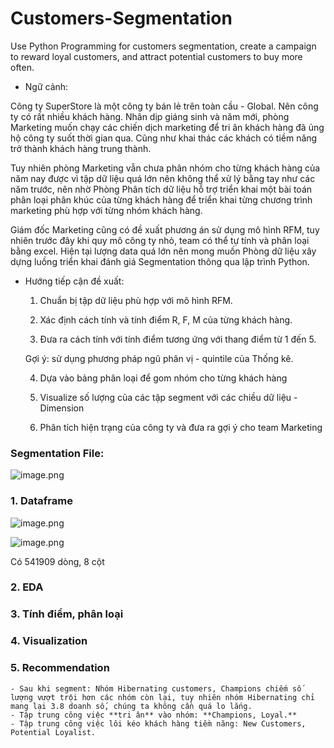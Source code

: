 # Customers-Segmentation
Use Python Programming for customers segmentation, create a campaign to reward loyal customers, and attract potential customers to buy more often.

- Ngữ cảnh:
  
Công ty SuperStore là một công ty bán lẻ trên toàn cầu - Global. Nên công ty có rất nhiều khách hàng.
Nhân dịp giáng sinh và năm mới, phòng Marketing muốn chạy các chiến dịch marketing để tri ân khách hàng đã ủng hộ công ty suốt thời gian qua. Cũng như khai thác các khách có tiềm năng trở thành khách hàng trung thành.
    
Tuy nhiên phòng Marketing vẫn chưa phân nhóm cho từng khách hàng của năm nay được vì tập dữ liệu quá lớn nên không thể xử lý bằng tay như các năm trước, nên nhờ Phòng Phân tích dữ liệu hỗ trợ triển khai một bài toán phân loại phân khúc của từng khách hàng để triển khai từng chương trình marketing phù hợp với từng nhóm khách hàng.

Giám đốc Marketing cũng có đề xuất phương án sử dụng mô hình RFM, tuy nhiên trước đây khi quy mô công ty nhỏ, team có thể tự tính và phân loại bằng excel. Hiện tại lượng data quá lớn nên mong muốn Phòng dữ liệu xây dựng luồng triển khai đánh giá Segmentation thông qua lập trình Python.
    

- Hướng tiếp cận đề xuất:
    
    1. Chuẩn bị tập dữ liệu phù hợp với mô hình RFM.
    
    2. Xác định cách tính và tính điểm R, F, M của từng khách hàng.
    
    3. Đưa ra cách tính với tính điểm tương ứng với thang điểm từ 1 đến 5.
    
    Gợi ý: sử dụng phương pháp ngũ phân vị - quintile của Thống kê.
    
    4. Dựa vào bảng phân loại để gom nhóm cho từng khách hàng
    
    5. Visualize số lượng của các tập segment với các chiều dữ liệu - Dimension
    
    6. Phân tích hiện trạng của công ty và đưa ra gợi ý cho team Marketing
    
### Segmentation File:
    
![image.png](https://prod-files-secure.s3.us-west-2.amazonaws.com/a681ec0b-9a6c-4046-9965-308942886954/876a5089-d9a2-441e-962f-cc97e4a1dbac/image.png)
    
### 1. Dataframe
![image.png](https://prod-files-secure.s3.us-west-2.amazonaws.com/a681ec0b-9a6c-4046-9965-308942886954/5a386a1b-184c-4e1a-a373-a24dd7264596/image.png)
    
![image.png](https://prod-files-secure.s3.us-west-2.amazonaws.com/a681ec0b-9a6c-4046-9965-308942886954/a1f91e9e-3f4a-467c-ba97-2baa31a791b5/image.png)
    
Có 541909 dòng, 8 cột
    
### 2. EDA
    
    
### 3. Tính điểm, phân loại
    
    
### 4. Visualization
        
    
### 5. Recommendation
    
    - Sau khi segment: Nhóm Hibernating customers, Champions chiếm số lượng vượt trội hơn các nhóm còn lại, tuy nhiên nhóm Hibernating chỉ mang lại 3.8 doanh số, chúng ta không cần quá lo lắng.
    - Tập trung công việc **tri ân** vào nhóm: **Champions, Loyal.**
    - Tập trung công việc lôi kéo khách hàng tiềm năng: New Customers, Potential Loyalist.
